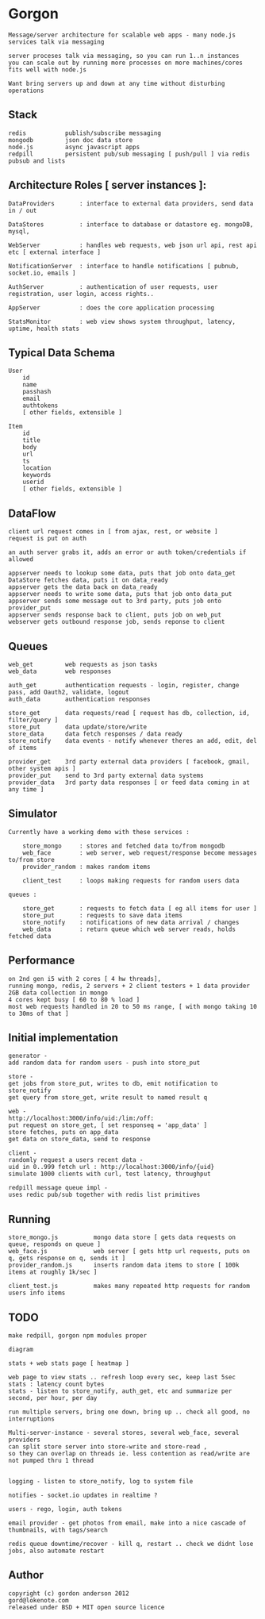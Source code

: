 Gorgon
======

    Message/server architecture for scalable web apps - many node.js services talk via messaging
    
    server proceses talk via messaging, so you can run 1..n instances
    you can scale out by running more processes on more machines/cores
    fits well with node.js
    
    Want bring servers up and down at any time without disturbing operations


Stack
----

    redis           publish/subscribe messaging
    mongodb         json doc data store
    node.js         async javascript apps
    redpill         persistent pub/sub messaging [ push/pull ] via redis pubsub and lists


Architecture Roles [ server instances ]:
-----

    DataProviders       : interface to external data providers, send data in / out
    
    DataStores          : interface to database or datastore eg. mongoDB, mysql, 
    
    WebServer           : handles web requests, web json url api, rest api etc [ external interface ]
    
    NotificationServer  : interface to handle notifications [ pubnub, socket.io, emails ]
    
    AuthServer          : authentication of user requests, user registration, user login, access rights..
    
    AppServer           : does the core application processing
    
    StatsMonitor        : web view shows system throughput, latency, uptime, health stats


Typical Data Schema
-----

    User
        id
        name
        passhash
        email
        authtokens
        [ other fields, extensible ]

    Item
        id
        title
        body
        url
        ts  
        location
        keywords
        userid
        [ other fields, extensible ]


DataFlow
-----

    client url request comes in [ from ajax, rest, or website ]
    request is put on auth
    
    an auth server grabs it, adds an error or auth token/credentials if allowed
    
    appserver needs to lookup some data, puts that job onto data_get 
    DataStore fetches data, puts it on data_ready
    appserver gets the data back on data_ready
    appserver needs to write some data, puts that job onto data_put 
    appserver sends some message out to 3rd party, puts job onto provider_put
    appserver sends response back to client, puts job on web_put
    webserver gets outbound response job, sends reponse to client


Queues
-----

    web_get         web requests as json tasks
    web_data        web responses
    
    auth_get        authentication requests - login, register, change pass, add Oauth2, validate, logout
    auth_data       authentication responses
    
    store_get       data requests/read [ request has db, collection, id, filter/query ]
    store_put       data update/store/write
    store_data      data fetch responses / data ready
    store_notify    data events - notify whenever theres an add, edit, del of items
    
    provider_get    3rd party external data providers [ facebook, gmail, other system apis ]
    provider_put    send to 3rd party external data systems 
    provider_data   3rd party data responses [ or feed data coming in at any time ]


Simulator
-----

    Currently have a working demo with these services :
    
        store_mongo     : stores and fetched data to/from mongodb
        web_face        : web server, web request/response become messages to/from store
        provider_random : makes random items
        
        client_test     : loops making requests for random users data
        
    queues :
    
        store_get       : requests to fetch data [ eg all items for user ]
        store_put       : requests to save data items
        store_notify    : notifications of new data arrival / changes
        web_data        : return queue which web server reads, holds fetched data
        

Performance
-----

    on 2nd gen i5 with 2 cores [ 4 hw threads], 
    running mongo, redis, 2 servers + 2 client testers + 1 data provider
    2GB data collection in mongo
    4 cores kept busy [ 60 to 80 % load ]
    most web requests handled in 20 to 50 ms range, [ with mongo taking 10 to 30ms of that ]


Initial implementation
-----

    generator - 
    add random data for random users - push into store_put
    
    store - 
    get jobs from store_put, writes to db, emit notification to store_notify
    get query from store_get, write result to named result q
    
    web - 
    http://localhost:3000/info/uid:/lim:/off:
    put request on store_get, [ set responseq = 'app_data' ]
    store fetches, puts on app_data
    get data on store_data, send to response
    
    client - 
    randomly request a users recent data - 
    uid in 0..999 fetch url : http://localhost:3000/info/{uid} 
    simulate 1000 clients with curl, test latency, throughput
    
    redpill message queue impl - 
    uses redic pub/sub together with redis list primitives


Running
-----

    store_mongo.js          mongo data store [ gets data requests on queue, responds on queue ]
    web_face.js             web server [ gets http url requests, puts on q, gets response on q, sends it ]
    provider_random.js      inserts random data items to store [ 100k items at roughly 1k/sec ]
    
    client_test.js          makes many repeated http requests for random users info items


TODO
-----

    make redpill, gorgon npm modules proper
    
    diagram
    
    stats + web stats page [ heatmap ]
    
    web page to view stats .. refresh loop every sec, keep last 5sec
    stats : latency count bytes
    stats - listen to store_notify, auth_get, etc and summarize per second, per hour, per day
    
    run multiple servers, bring one down, bring up .. check all good, no interruptions
    
    Multi-server-instance - several stores, several web_face, several providers
    can split store server into store-write and store-read ,
    so they can overlap on threads ie. less contention as read/write are not pumped thru 1 thread
    
    
    logging - listen to store_notify, log to system file
    
    notifies - socket.io updates in realtime ?
    
    users - rego, login, auth tokens
    
    email provider - get photos from email, make into a nice cascade of thumbnails, with tags/search
    
    redis queue downtime/recover - kill q, restart .. check we didnt lose jobs, also automate restart

Author
----

    copyright (c) gordon anderson 2012
    gord@lokenote.com
    released under BSD + MIT open source licence

